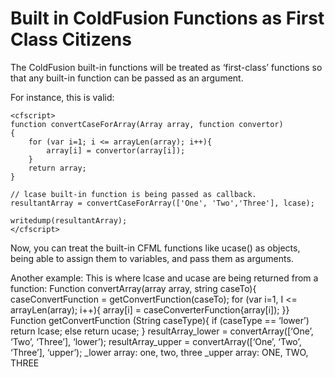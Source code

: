 # Built in ColdFusion Functions as First Class Citizens

The ColdFusion built-in functions will be treated as ‘first-class’ functions so that any built-in function can be passed as an argument.

For instance, this is valid:

    <cfscript>
    function convertCaseForArray(Array array, function convertor)
    {
        for (var i=1; i <= arrayLen(array); i++){
            array[i] = convertor(array[i]);
        } 
        return array;
    }

    // lcase built-in function is being passed as callback.
    resultantArray = convertCaseForArray(['One', 'Two','Three'], lcase); 

    writedump(resultantArray);
    </cfscript>

Now, you can treat the built-in CFML functions  like ucase() as objects, being able to assign them to variables, and pass them as arguments.

Another example:
This is where lcase and ucase are being returned from a function:
    Function convertArray(array array, string caseTo){
	   caseConvertFunction = getConvertFunction(caseTo);
	   for (var i=1, I <= arrayLen(array); i++){
		  array[i] = caseConverterFunction{array[i]);
	   }}
       Function getConvertFunction (String caseType){
	       if (caseType == ‘lower’) return lcase; else return ucase;
       }
       resultArray_lower = convertArray([‘One’, ‘Two’, ‘Three’], ‘lower’);
       resultArray_upper = convertArray([‘One’, ‘Two’, ‘Three’], ‘upper’);
_lower array: one, two, three
_upper array: ONE, TWO, THREE

